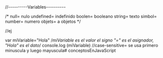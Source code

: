 //----------Variables----------

/*
null= nulo
undefined= indefinido
boolen= booleano
string= texto
simbol=
number= numero
objets= a objetos
*/

//ej

var miVariable="Hola" /*miVariable es el valor el signo "="
es el asignador, "Hola" es el dato*/
console.log (miVariable)
//case-sensitive= se usa primero minuscula y luego mayuscula# conceptosEnJavaScript
